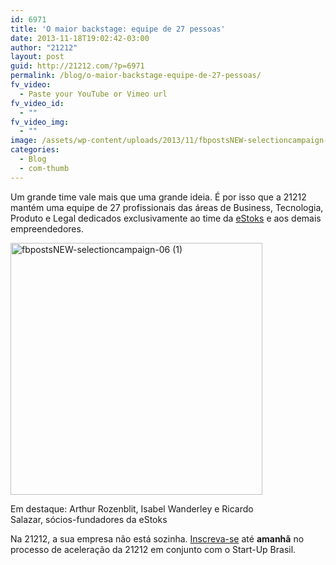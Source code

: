```yaml
---
id: 6971
title: 'O maior backstage: equipe de 27 pessoas'
date: 2013-11-18T19:02:42-03:00
author: "21212"
layout: post
guid: http://21212.com/?p=6971
permalink: /blog/o-maior-backstage-equipe-de-27-pessoas/
fv_video:
  - Paste your YouTube or Vimeo url
fv_video_id:
  - ""
fv_video_img:
  - ""
image: /assets/wp-content/uploads/2013/11/fbpostsNEW-selectioncampaign-06-1.png
categories:
  - Blog
  - com-thumb
---
```

<p dir="ltr">
  Um grande time vale mais que uma grande ideia. É por isso que a 21212 mantém uma equipe de 27 profissionais das áreas de Business, Tecnologia, Produto e Legal dedicados exclusivamente ao time da <a href="http://www.estoks.com.br/">eStoks</a> e aos demais empreendedores.
</p>

<div id="attachment_6972" style="width: 413px" class="wp-caption aligncenter">
  <a href="http://21212.com/assets/wp-content/uploads/2013/11/fbpostsNEW-selectioncampaign-06-1.png"><img aria-describedby="caption-attachment-6972" class="size-full wp-image-6972 " alt="fbpostsNEW-selectioncampaign-06 (1)" src="{{ site.url }}/assets/wp-content/uploads/2013/11/fbpostsNEW-selectioncampaign-06-1.png" width="403" height="403" srcset="{{ site.url }}/assets/wp-content/uploads/2013/11/fbpostsNEW-selectioncampaign-06-1.png 403w, {{ site.url }}/assets/wp-content/uploads/2013/11/fbpostsNEW-selectioncampaign-06-1-150x150.png 150w, {{ site.url }}/assets/wp-content/uploads/2013/11/fbpostsNEW-selectioncampaign-06-1-300x300.png 300w" sizes="(max-width: 403px) 100vw, 403px" /></a>

  <p id="caption-attachment-6972" class="wp-caption-text">
    Em destaque: Arthur Rozenblit, Isabel Wanderley e Ricardo Salazar, sócios-fundadores da eStoks
  </p>
</div>

Na 21212, a sua empresa não está sozinha. [Inscreva-se](http://goo.gl/gQL4Cf) até **amanhã** no processo de aceleração da 21212 em conjunto com o Start-Up Brasil.